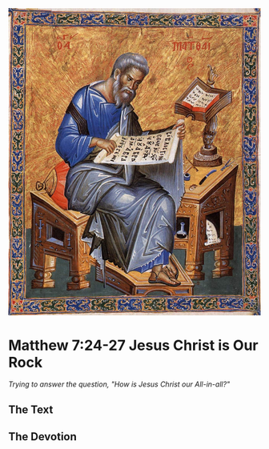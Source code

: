 <img class="intro-right" src="art-matthew.jpg">

# Matthew 7:24-27 Jesus Christ is Our Rock

*Trying to answer the question, "How is Jesus Christ our All-in-all?"*

## The Text

## The Devotion